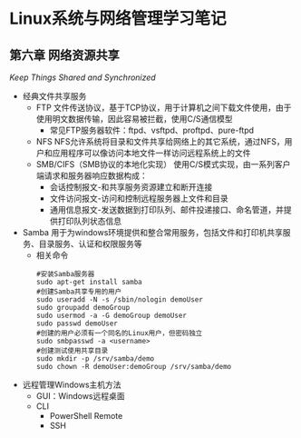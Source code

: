 # Linux系统与网络管理学习笔记
## 第六章 网络资源共享
_Keep Things Shared and Synchronized_
* 经典文件共享服务
  * FTP
    文件传送协议，基于TCP协议，用于计算机之间下载文件使用，由于使用明文数据传输，因此容易被拦截，使用C/S通信模型
    * 常见FTP服务器软件：ftpd、vsftpd、proftpd、pure-ftpd
  * NFS
    NFS允许系统将目录和文件共享给网络上的其它系统，通过NFS，用户和应用程序可以像访问本地文件一样访问远程系统上的文件
  * SMB/CIFS（SMB协议的本地化实现）
    使用C/S模式实现，由一系列客户端请求和服务器响应数据构成：
    * 会话控制报文-和共享服务资源建立和断开连接
    * 文件访问报文-访问和控制远程服务器上文件和目录
    * 通用信息报文-发送数据到打印队列、邮件投递接口、命名管道，并提供打印队列状态信息
* Samba
  用于为windows环境提供和整合常用服务，包括文件和打印机共享服务、目录服务、认证和权限服务等
  * 相关命令
    ```
    #安装Samba服务器
    sudo apt-get install samba
    #创建Samba共享专用的用户
    sudo useradd -N -s /sbin/nologin demoUser
    sudo groupadd demoGroup
    sudo usermod -a -G demoGroup demoUser
    sudo passwd demoUser
    #创建的用户必须有一个同名的Linux用户，但密码独立
    sudo smbpasswd -a <username>
    #创建测试使用共享目录
    sudo mkdir -p /srv/samba/demo
    sudo chown -R demoUser:demoGroup /srv/samba/demo
    ```
* 远程管理Windows主机方法
  * GUI：Windows远程桌面
  * CLI
    * PowerShell Remote
    * SSH 
  